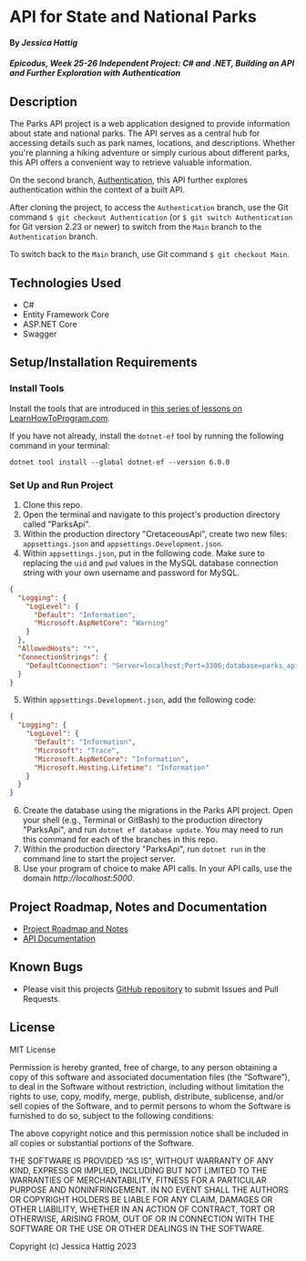 # API for State and National Parks

#### By _**Jessica Hattig**_

#### _Epicodus, Week 25-26 Independent Project: C# and .NET, Building an API and Further Exploration with Authentication_

## Description
The Parks API project is a web application designed to provide information about state and national parks. The API serves as a central hub for accessing details such as park names, locations, and descriptions. Whether you're planning a hiking adventure or simply curious about different parks, this API offers a convenient way to retrieve valuable information.

On the second branch, [Authentication](https://github.com/jessicahattig/ParksApi.Solution/tree/Authentication), this API further explores authentication within the context of a built API.

After cloning the project, to access the `Authentication` branch, use the Git command `$ git checkout Authentication` (or `$ git switch Authentication` for Git version 2.23 or newer) to switch from the `Main` branch to the `Authentication` branch.

To switch back to the `Main` branch, use Git command `$ git checkout Main`.

## Technologies Used
- C#
- Entity Framework Core
- ASP.NET Core
- Swagger

## Setup/Installation Requirements
### Install Tools

Install the tools that are introduced in [this series of lessons on LearnHowToProgram.com](https://www.learnhowtoprogram.com/c-and-net/getting-started-with-c).

If you have not already, install the `dotnet-ef` tool by running the following command in your terminal:

```
dotnet tool install --global dotnet-ef --version 6.0.0
```

### Set Up and Run Project

1. Clone this repo.
2. Open the terminal and navigate to this project's production directory called "ParksApi".
3. Within the production directory "CretaceousApi", create two new files: `appsettings.json` and `appsettings.Development.json`.
4. Within `appsettings.json`, put in the following code. Make sure to replacing the `uid` and `pwd` values in the MySQL database connection string with your own username and password for MySQL.

```json
{
  "Logging": {
    "LogLevel": {
      "Default": "Information",
      "Microsoft.AspNetCore": "Warning"
    }
  },
  "AllowedHosts": "*",
  "ConnectionStrings": {
    "DefaultConnection": "Server=localhost;Port=3306;database=parks_api;uid=[YOUR_USERNAME];pwd=[YOUR_MYSQL_PASSWORD];"
  }
}
```

5. Within `appsettings.Development.json`, add the following code:

```json
{
  "Logging": {
    "LogLevel": {
      "Default": "Information",
      "Microsoft": "Trace",
      "Microsoft.AspNetCore": "Information",
      "Microsoft.Hosting.Lifetime": "Information"
    }
  }
}
```

6. Create the database using the migrations in the Parks API project. Open your shell (e.g., Terminal or GitBash) to the production directory "ParksApi", and run `dotnet ef database update`. You may need to run this command for each of the branches in this repo. 
7. Within the production directory "ParksApi", run `dotnet run` in the command line to start the project server. 
9. Use your program of choice to make API calls. In your API calls, use the domain _http://localhost:5000_. 

## Project Roadmap, Notes and Documentation
- [Project Roadmap and Notes](https://github.com/jessicahattig/ParksApi.Solution/blob/main/Notes.md)
- [API Documentation](https://github.com/jessicahattig/ParksApi.Solution/blob/main/ApiDocumentation.md)

## Known Bugs
- Please visit this projects [GitHub repository](https://github.com/jessicahattig/ParksApi.Solution.git) to submit Issues and Pull Requests.

## License
MIT License

Permission is hereby granted, free of charge, to any person obtaining a copy of this software and associated documentation files (the “Software”), to deal in the Software without restriction, including without limitation the rights to use, copy, modify, merge, publish, distribute, sublicense, and/or sell copies of the Software, and to permit persons to whom the Software is furnished to do so, subject to the following conditions:

The above copyright notice and this permission notice shall be included in all copies or substantial portions of the Software.

THE SOFTWARE IS PROVIDED “AS IS”, WITHOUT WARRANTY OF ANY KIND, EXPRESS OR IMPLIED, INCLUDING BUT NOT LIMITED TO THE WARRANTIES OF MERCHANTABILITY, FITNESS FOR A PARTICULAR PURPOSE AND NONINFRINGEMENT. IN NO EVENT SHALL THE AUTHORS OR COPYRIGHT HOLDERS BE LIABLE FOR ANY CLAIM, DAMAGES OR OTHER LIABILITY, WHETHER IN AN ACTION OF CONTRACT, TORT OR OTHERWISE, ARISING FROM, OUT OF OR IN CONNECTION WITH THE SOFTWARE OR THE USE OR OTHER DEALINGS IN THE SOFTWARE.

Copyright (c) Jessica Hattig 2023 
